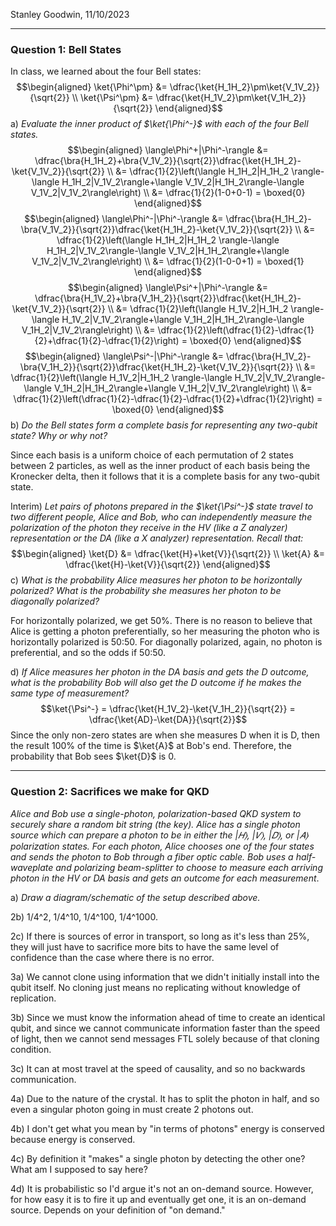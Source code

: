Stanley Goodwin, 11/10/2023
<hr>

### Question 1: Bell States
In class, we learned about the four Bell states:
$$\begin{aligned}
\ket{\Phi^\pm} &= \dfrac{\ket{H_1H_2}\pm\ket{V_1V_2}}{\sqrt{2}} \\
\ket{\Psi^\pm} &= \dfrac{\ket{H_1V_2}\pm\ket{V_1H_2}}{\sqrt{2}} 
\end{aligned}$$
a) *Evaluate the inner product of $\ket{\Phi^-}$ with each of the four Bell states.*
$$\begin{aligned}
\langle\Phi^+|\Phi^-\rangle &= \dfrac{\bra{H_1H_2}+\bra{V_1V_2}}{\sqrt{2}}\dfrac{\ket{H_1H_2}-\ket{V_1V_2}}{\sqrt{2}} \\
&= \dfrac{1}{2}\left(\langle H_1H_2|H_1H_2 \rangle-\langle H_1H_2|V_1V_2\rangle+\langle V_1V_2|H_1H_2\rangle-\langle V_1V_2|V_1V_2\rangle\right) \\
&= \dfrac{1}{2}(1-0+0-1) = \boxed{0}
\end{aligned}$$
$$\begin{aligned}
\langle\Phi^-|\Phi^-\rangle &= \dfrac{\bra{H_1H_2}-\bra{V_1V_2}}{\sqrt{2}}\dfrac{\ket{H_1H_2}-\ket{V_1V_2}}{\sqrt{2}} \\
&= \dfrac{1}{2}\left(\langle H_1H_2|H_1H_2 \rangle-\langle H_1H_2|V_1V_2\rangle-\langle V_1V_2|H_1H_2\rangle+\langle V_1V_2|V_1V_2\rangle\right) \\
&= \dfrac{1}{2}(1-0-0+1) = \boxed{1}
\end{aligned}$$
$$\begin{aligned}
\langle\Psi^+|\Phi^-\rangle &= \dfrac{\bra{H_1V_2}+\bra{V_1H_2}}{\sqrt{2}}\dfrac{\ket{H_1H_2}-\ket{V_1V_2}}{\sqrt{2}} \\
&= \dfrac{1}{2}\left(\langle H_1V_2|H_1H_2 \rangle-\langle H_1V_2|V_1V_2\rangle+\langle V_1H_2|H_1H_2\rangle-\langle V_1H_2|V_1V_2\rangle\right) \\
&= \dfrac{1}{2}\left(\dfrac{1}{2}-\dfrac{1}{2}+\dfrac{1}{2}-\dfrac{1}{2}\right) = \boxed{0}
\end{aligned}$$
$$\begin{aligned}
\langle\Psi^-|\Phi^-\rangle &= \dfrac{\bra{H_1V_2}-\bra{V_1H_2}}{\sqrt{2}}\dfrac{\ket{H_1H_2}-\ket{V_1V_2}}{\sqrt{2}} \\
&= \dfrac{1}{2}\left(\langle H_1V_2|H_1H_2 \rangle-\langle H_1V_2|V_1V_2\rangle-\langle V_1H_2|H_1H_2\rangle+\langle V_1H_2|V_1V_2\rangle\right) \\
&= \dfrac{1}{2}\left(\dfrac{1}{2}-\dfrac{1}{2}-\dfrac{1}{2}+\dfrac{1}{2}\right) = \boxed{0}
\end{aligned}$$
b) *Do the Bell states form a complete basis for representing any two-qubit state? Why or why not?*

Since each basis is a uniform choice of each permutation of 2 states between 2 particles, as well as the inner product of each basis being the Kronecker delta, then it follows that it is a complete basis for any two-qubit state.


Interim) *Let pairs of photons prepared in the $\ket{\Psi^-}$ state travel to two different people, Alice and Bob, who can independently measure the polarization of the photon they receive in the HV (like a Z analyzer) representation or the DA (like a X analyzer) representation. Recall that:*
$$\begin{aligned}
\ket{D} &= \dfrac{\ket{H}+\ket{V}}{\sqrt{2}} \\
\ket{A} &= \dfrac{\ket{H}-\ket{V}}{\sqrt{2}} 
\end{aligned}$$
c) *What is the probability Alice measures her photon to be horizontally polarized? What is the probability she measures her photon to be diagonally polarized?*

For horizontally polarized, we get 50%. There is no reason to believe that Alice is getting a photon preferentially, so her measuring the photon who is horizontally polarized is 50:50.
For diagonally polarized, again, no photon is preferential, and so the odds if 50:50.

d) *If Alice measures her photon in the DA basis and gets the D outcome, what is the probability Bob will also get the D outcome if he makes the same type of measurement?*
$$\ket{\Psi^-} = \dfrac{\ket{H_1V_2}-\ket{V_1H_2}}{\sqrt{2}} = \dfrac{\ket{AD}-\ket{DA}}{\sqrt{2}}$$
Since the only non-zero states are when she measures D when it is D, then the result 100% of the time is $\ket{A}$ at Bob's end. Therefore, the probability that Bob sees $\ket{D}$ is 0.


<hr>

### Question 2: Sacrifices we make for QKD
*Alice and Bob use a single-photon, polarization-based QKD system to securely share a random bit string (the key). Alice has a single photon source which can prepare a photon to be in either the |𝐻⟩, |𝑉⟩, |𝐷⟩, or |𝐴⟩ polarization states. For each photon, Alice chooses one of the four states and sends the photon to Bob through a fiber optic cable. Bob uses a half-waveplate and polarizing beam-splitter to choose to measure each arriving photon in the HV or DA basis and gets an outcome for each measurement*. 

a) *Draw a diagram/schematic of the setup described above.*






2b) 1/4^2, 1/4^10, 1/4^100, 1/4^1000.

2c) If there is sources of error in transport, so long as it's less than 25%, they will just have to sacrifice more bits to have the same level of confidence than the case where there is no error.

3a) We cannot clone using information that we didn't initially install into the qubit itself. No cloning just means no replicating without knowledge of replication.

3b) Since we must know the information ahead of time to create an identical qubit, and since we cannot communicate information faster than the speed of light, then we cannot send messages FTL solely because of that cloning condition.

3c) It can at most travel at the speed of causality, and so no backwards communication.


4a) Due to the nature of the crystal. It has to split the photon in half, and so even a singular photon going in must create 2 photons out.

4b) I don't get what you mean by "in terms of photons" energy is conserved because energy is conserved.

4c) By definition it "makes" a single photon by detecting the other one? What am I supposed to say here?

4d) It is probabilistic so I'd argue it's not an on-demand source. However, for how easy it is to fire it up and eventually get one, it is an on-demand source. Depends on your definition of "on demand."